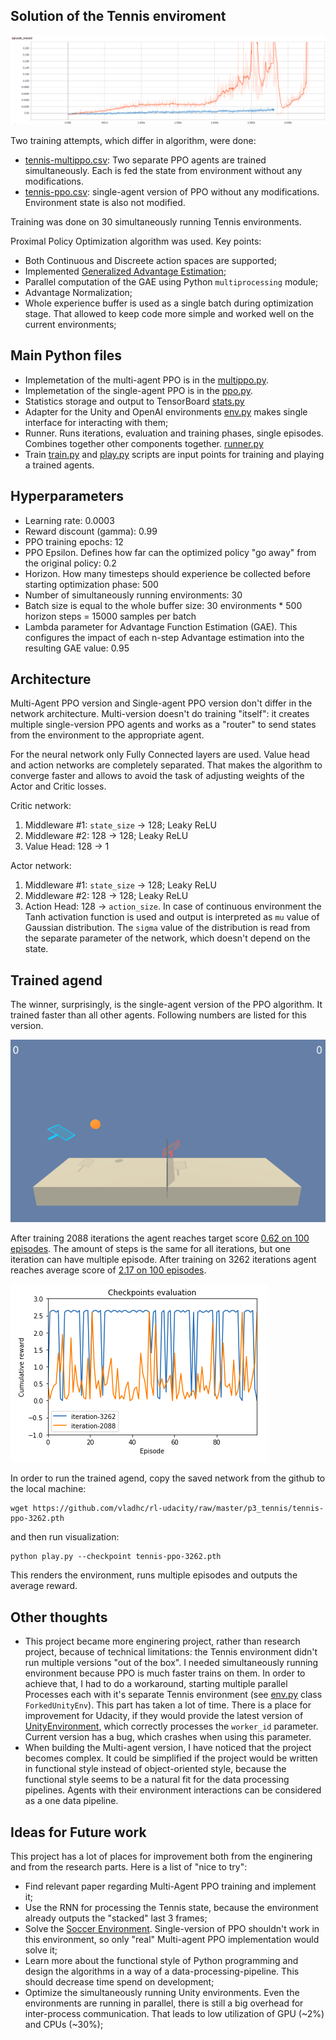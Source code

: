 ## Solution of the Tennis enviroment

![play](./training-graph.png "Training graph")

Two training attempts, which differ in algorithm, were done:

* [tennis-multippo.csv](./tennis-multippo-training.csv): Two separate PPO agents are trained simultaneously. Each is fed the state from environment without any modifications.
* [tennis-ppo.csv](./tennis-ppo-training.csv): single-agent version of PPO without any modifications. Environment state is also not modified.

Training was done on 30 simultaneously running Tennis environments.

Proximal Policy Optimization algorithm was used. Key points:
* Both Continuous and Discreete action spaces are supported;
* Implemented [Generalized Advantage Estimation](https://arxiv.org/abs/1506.02438);
* Parallel computation of the GAE using Python `multiprocessing` module;
* Advantage Normalization;
* Whole experience buffer is used as a single batch during optimization stage. That allowed to keep code more simple and worked well on the current environments;

## Main Python files
* Implemetation of the multi-agent PPO is in the [multippo.py](../rl/multippo.py). 
* Implemetation of the single-agent PPO is in the [ppo.py](../rl/ppo.py). 
* Statistics storage and output to TensorBoard [stats.py](../rl/stats.py)
* Adapter for the Unity and OpenAI environments [env.py](../rl/env.py) makes single interface for interacting with them;
* Runner. Runs iterations, evaluation and training phases, single episodes. Combines together other components together. [runner.py](../rl/runner.py)
* Train [train.py](../train.py) and [play.py](../play.py) scripts are input points for training and playing a trained agents.

## Hyperparameters
* Learning rate: 0.0003
* Reward discount (gamma): 0.99
* PPO training epochs: 12
* PPO Epsilon. Defines how far can the optimized policy "go away" from the original policy: 0.2
* Horizon. How many timesteps should experience be collected before starting optimization phase: 500
* Number of simultaneously running environments: 30
* Batch size is equal to the whole buffer size: 30 environments * 500 horizon steps = 15000 samples per batch
* Lambda parameter for Advantage Function Estimation (GAE). This configures the impact of each n-step Advantage estimation into the resulting GAE value: 0.95

## Architecture
Multi-Agent PPO version and Single-agent PPO version don't differ in the network architecture.
Multi-version doesn't do training "itself": it creates multiple single-version PPO agents and works as a "router" to send states from the environment to the appropriate agent.

For the neural network only Fully Connected layers are used. Value head and action networks are completely separated. That makes the algorithm to converge faster and allows to avoid the task of adjusting weights of the Actor and Critic losses.

Critic network:

1. Middleware #1: `state_size` → 128; Leaky ReLU
2. Middleware #2: 128 → 128; Leaky ReLU
3. Value Head: 128 → 1

Actor network:

1. Middleware #1: `state_size` → 128; Leaky ReLU
2. Middleware #2: 128 → 128; Leaky ReLU
3. Action Head: 128 → `action_size`. In case of continuous environment the Tanh activation function is used and output is interpreted as `mu` value of Gaussian distribution. The `sigma` value of the distribution is read from the separate parameter of the network, which doesn't depend on the state.

## Trained agend

The winner, surprisingly, is the single-agent version of the PPO algorithm. It trained faster than all other agents. Following numbers are listed for this version.

![play](./tennis.gif "Agent playing Tennis environment")

After training 2088 iterations the agent reaches target score [0.62 on 100 episodes](./tennis-ppo-2088-eval.csv). The amount of steps is the same for all iterations, but one iteration can have multiple episode. After training on 3262 iterations agent reaches average score of [2.17 on 100 episodes](./tennis-ppo-3262-eval.csv).

![evaluation](./evaluation.png "Evaluation graph of the trained agent")

In order to run the trained agend, copy the saved network from the github to the local machine:

```
wget https://github.com/vladhc/rl-udacity/raw/master/p3_tennis/tennis-ppo-3262.pth
```

and then run visualization:

```
python play.py --checkpoint tennis-ppo-3262.pth
```

This renders the environment, runs multiple episodes and outputs the average reward.

## Other thoughts

* This project became more enginering project, rather than research project, because of technical limitations: the Tennis environment didn't run multiple versions "out of the box". I needed simultaneously running environment because PPO is much faster trains on them. In order to achieve that, I had to do a workaround, starting multiple parallel Processes each with it's separate Tennis environment (see [env.py](../rl/env.py) class `ForkedUnityEnv`). This part has taken a lot of time. There is a place for improvement for Udacity, if they would provide the latest version of [UnityEnvironment](https://github.com/Unity-Technologies/ml-agents/blob/master/docs/Python-API.md#loading-a-unity-environment), which correctly processes the `worker_id` parameter. Current version has a bug, which crashes when using this parameter.
* When building the Multi-agent version, I have noticed that the project becomes complex. It could be simplified if the project would be written in functional style instead of object-oriented style, because the functional style seems to be a natural fit for the data processing pipelines. Agents with their environment interactions can be considered as a one data pipeline.

## Ideas for Future work
This project has a lot of places for improvement both from the enginering and from the research parts. Here is a list of "nice to try":

* Find relevant paper regarding Multi-Agent PPO training and implement it;
* Use the RNN for processing the Tennis state, because the environment already outputs the "stacked" last 3 frames;
* Solve the [Soccer Environment](https://youtu.be/Hg3nmYD3DjQ). Single-version of PPO shouldn't work in this environment, so only "real" Multi-agent PPO implementation would solve it;
* Learn more about the functional style of Python programming and design the algorithms in a way of a data-processing-pipeline. This should decrease time spend on development;
* Optimize the simultaneously running Unity environments. Even the environments are running in parallel, there is still a big overhead for inter-process communication. That leads to low utilization of GPU (~2%) and CPUs (~30%);
